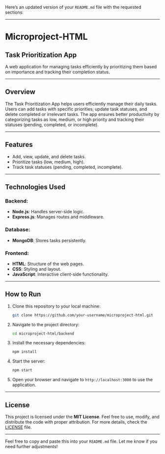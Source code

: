 Here’s an updated version of your `README.md` file with the requested sections:

---

# **Microproject-HTML**  
## **Task Prioritization App**  
A web application for managing tasks efficiently by prioritizing them based on importance and tracking their completion status.

---

## **Overview**  
The Task Prioritization App helps users efficiently manage their daily tasks. Users can add tasks with specific priorities, update task statuses, and delete completed or irrelevant tasks. The app ensures better productivity by categorizing tasks as low, medium, or high priority and tracking their statuses (pending, completed, or incomplete).

---

## **Features**  
- Add, view, update, and delete tasks.  
- Prioritize tasks (low, medium, high).  
- Track task statuses (pending, completed, incomplete).  

---

## **Technologies Used**  
### **Backend:**  
- **Node.js**: Handles server-side logic.  
- **Express.js**: Manages routes and middleware.

### **Database:**  
- **MongoDB**: Stores tasks persistently.

### **Frontend:**  
- **HTML**: Structure of the web pages.  
- **CSS**: Styling and layout.  
- **JavaScript**: Interactive client-side functionality.  

---

## **How to Run**  
1. Clone this repository to your local machine:  
   ```bash
   git clone https://github.com/your-username/microproject-html.git
   ```
2. Navigate to the project directory:  
   ```bash
   cd microproject-html/backend
   ```
3. Install the necessary dependencies:  
   ```bash
   npm install
   ```
4. Start the server:  
   ```bash
   npm start
   ```
5. Open your browser and navigate to `http://localhost:3000` to use the application.

---

## **License**  
This project is licensed under the **MIT License**. Feel free to use, modify, and distribute the code with proper attribution. For more details, check the [LICENSE](LICENSE) file.

---

Feel free to copy and paste this into your `README.md` file. Let me know if you need further adjustments!

